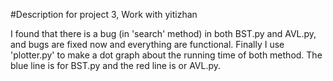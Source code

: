 #Description for project 3, Work with yitizhan

I found that there is a bug (in 'search' method) in both BST.py and AVL.py, and bugs are fixed now and everything are functional. Finally I use 'plotter.py' to make a dot graph about the running time of both method. The blue line is for BST.py and the red line is or AVL.py.